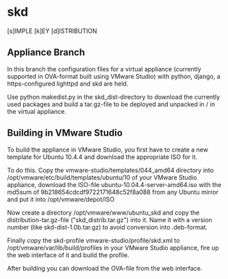 skd
===

[s]IMPLE [k]EY [d]ISTRIBUTION

Appliance Branch
----------------

In this branch the configuration files for a virtual appliance (currently
supported in OVA-format built using VMware Studio) with python, django,
a https-configured lighttpd and skd are held.

Use python makedist.py in the skd_dist-directory  to download the currently
used packages and build a tar.gz-file to be deployed and unpacked in / in the
 virtual appliance.

Building in VMware Studio
-------------------------

To build the appliance in VMware Studio, you first have to create a new
template for Ubuntu 10.4.4 and download the appropriate ISO for it.

To do this. Copy the vmware-studio/templates/044_amd64 directory into
/opt/vmware/etc/build/templates/ubuntu/10 of your VMware Studio appliance,
 download the ISO-file ubuntu-10.04.4-server-amd64.iso with the md5sum of
 9b218654cdcdf9722171648c52f8a088 from any Ubuntu mirror and put it into
 /opt/vmware/depot/ISO

Now create a directory /opt/vmware/www/ubuntu_skd and copy the
distribution-tar.gz-file ("skd_distrib.tar.gz") into it. Name it with a version
number (like skd-dist-1.0b.tar.gz) to avoid conversion into .deb-format.

Finally copy the skd-profile vmware-studio/profile/skd.xml to
/opt/vmware/var/lib/build/profiles in your VMware Studio appliance,
fire up the web interface of it and build the profile.

After building you can download the OVA-file from the web interface.